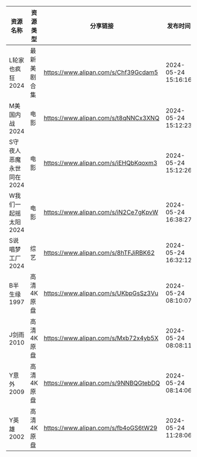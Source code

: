 | 资源名称           | 资源类型   | 分享链接                                 | 发布时间                |
| -------------- | ------ | ------------------------------------ | ------------------- |
| L轮家也疯狂2024     | 最新美剧合集 | https://www.alipan.com/s/Chf39Gcdam5 | 2024-05-24 15:16:16 |
| M美国内战2024      | 电影     | https://www.alipan.com/s/t8qNNCx3XNQ | 2024-05-24 15:12:23 |
| S守夜人恶魔永世同在2024 | 电影     | https://www.alipan.com/s/iEHQbKqoxm3 | 2024-05-24 15:12:26 |
| W我们一起摇太阳2024   | 电影     | https://www.alipan.com/s/iN2Ce7gKpvW | 2024-05-24 16:38:27 |
| S说唱梦工厂2024     | 综艺     | https://www.alipan.com/s/8hTFJiRBK62 | 2024-05-24 16:32:12 |
| B半生缘1997       | 高清4K原盘 | https://www.alipan.com/s/UKbpGsSz3Vu | 2024-05-24 08:10:07 |
| J剑雨2010        | 高清4K原盘 | https://www.alipan.com/s/Mxb72x4yb5X | 2024-05-24 08:08:11 |
| Y意外2009        | 高清4K原盘 | https://www.alipan.com/s/9NNBQGtebDQ | 2024-05-24 08:14:06 |
| Y英雄2002        | 高清4K原盘 | https://www.alipan.com/s/fb4oGS6tW29 | 2024-05-24 11:28:06 |
